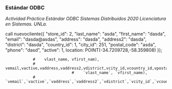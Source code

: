 ### Estándar ODBC

*Actividad Práctica Estándar ODBC Sistemas Distribuidos 2020 Licenciatura en Sistemas. UNLa.*


call nuevocliente({ "store_id": 2,   "last_name": "asda",  "first_name": "dasda",   "email": "dasda@asdas",   "address": "dasda",   "address2": "dasda", "district": "dasda",   "country_id": 1,   "city_id": 251,   "postal_code": "asda",   
"phone": "dasd",   "active": 1,   location: POINT(-34.7209728,-58.359808) });


                #    vlast_name, vfirst_nam),
                #    vemail,vactive,vaddress,vaddress2,vdistrict,vcity_id,vcountry_id,vpostal_code,vphone,vlocation);
                                 #    `vlast_name`, `vfirst_name),
                #    `vemail`,`vactive`,`vaddress`,`vaddress2`,`vdistrict`,`vcity_id`,`vcountry_id`,`vpostal_code`,`vphone`,`vlocation`)
